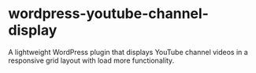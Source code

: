# wordpress-youtube-channel-display
A lightweight WordPress plugin that displays YouTube channel videos in a responsive grid layout with load more functionality.
